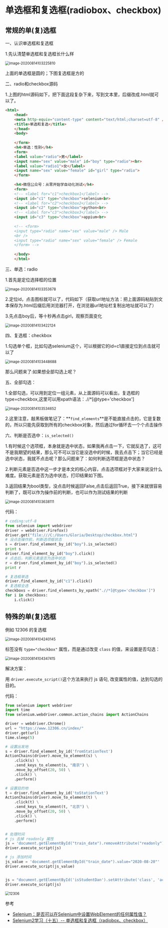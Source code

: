 # 单选框和复选框(radiobox、checkbox)

## 常规的单(复)选框

一、认识单选框和复选框

  1.先认清楚单选框和复选框长什么样

<img src=".\img\image-20200814103225810.png" alt="image-20200814103225810" style="zoom:80%;" />

上面的单选框是圆的；下图复选框是方的

二、radio和checkbox源码

1.上图的html源码如下，把下面这段复杂下来，写到文本里，后缀改成.html就可以了。

```html
<html>  
    <head>  
    <meta http-equiv="content-type" content="text/html;charset=utf-8" />  
    <title>单选和复选</title>  
    </head>  
    <body>  
    
    </form>  
    <h4>单选：性别</h4>   
    <form>  
    <label value="radio">男</label>   
    <input name="sex" value="male" id="boy" type="radio"><br>  
    <label value="radio1">女</label>  
    <input name="sex" value="female" id="girl" type="radio">  
    </form>  
    
    <h4>微信公众号：从零开始学自动化测试</h4>  
    <form>  
    <!-- <label for="c1">checkbox1</label> -->  
    <input id="c1" type="checkbox">selenium<br>  
    <!-- <label for="c2">checkbox2</label> -->  
    <input id="c2" type="checkbox">python<br>  
    <!-- <label for="c3">checkbox3</label> -->  
    <input id="c3" type="checkbox">appium<br>  
    
    <!-- <form>  
    <input type="radio" name="sex" value="male" /> Male  
    <br />  
    <input type="radio" name="sex" value="female" /> Female  
    </form> -->  
      
    </body>  
    </html> 
```

三、单选：radio

 1.首先是定位选择框的位置

<img src=".\img\image-20200814103353678.png" alt="image-20200814103353678" style="zoom:80%;" />

 2.定位id，点击图标就可以了，代码如下（获取url地址方法：把上面源码粘贴到文本保存为.html后缀后用浏览器打开，在浏览器url地址栏复制出地址就可以了）

 3.先点击boy后，等十秒再点击girl，观察页面变化

<img src=".\img\image-20200814103422124.png" alt="image-20200814103422124" style="zoom:80%;" />

四、复选框：checkbox

 1.勾选单个框，比如勾选selenium这个，可以根据它的id=c1直接定位到点击就可以了

<img src=".\img\image-20200814103448688.png" alt="image-20200814103448688" style="zoom:80%;" />

那么问题来了:如果想全部勾选上呢？

五、全部勾选：

  1.全部勾选，可以用到定位一组元素，从上面源码可以看出，复选框的type=checkbox,这里可以用xpath语法：.//*[@type='checkbox']

 <img src=".\img\image-20200814103534652.png" alt="image-20200814103534652" style="zoom:80%;" />

2.这里注意，敲黑板做笔记了：**`find_elements`**是不能直接点击的，它是复数的，所以只能先获取到所有的checkbox对象，然后通过for循环去一个个点击操作

六、判断是否选中：`is_selected()`

  1.有时候这个选项框，本身就是选中状态，如果我再点击一下，它就反选了，这可不是我期望的结果，那么可不可以当它是没选中的时候，我去点击下；当它已经是选中状态，我就不点击呢？那么问题来了：如何判断选项框是选中状态？

  2.判断元素是否选中这一步才是本文的核心内容，点击选项框对于大家来说没什么难度。获取元素是否为选中状态，打印结果如下图。

  3.返回结果为bool类型，没点击时候返回False,点击后返回True，接下来就很容易判断了，既可以作为操作前的判断，也可以作为测试结果的判断

<img src=".\img\image-20200814103638111.png" alt="image-20200814103638111" style="zoom:80%;" />

代码：

```python
# coding:utf-8
from selenium import webdriver
driver = webdriver.Firefox()
driver.get("file:///C:/Users/Gloria/Desktop/checkbox.html")
# 没点击操作前，判断选项框状态
s = driver.find_element_by_id("boy").is_selected()
print s
driver.find_element_by_id("boy").click()
# 点击后，判断元素是否为选中状态
r = driver.find_element_by_id("boy").is_selected()
print r

# 复选框单选
driver.find_element_by_id("c1").click()
# 复选框全选
checkboxs = driver.find_elements_by_xpath(".//*[@type='checkbox']")
for i in checkboxs:
    i.click()
```

## 特殊的单(复)选框

例如 12306 的复选框

<img src=".\img\image-20200814104240145.png" alt="image-20200814104240145" style="zoom:80%;" />

标签没有 `type="checkbox"` 属性，而是通过改变 `class` 的值，来设置是否勾选：

<img src=".\img\image-20200814104347415.png" alt="image-20200814104347415" style="zoom:80%;" />

解决方案：

用 `driver.execute_script()`这个方法来执行 js 语句, 改变属性的值，达到勾选的目的。

代码：

```python
from selenium import webdriver
import time
from selenium.webdriver.common.action_chains import ActionChains

driver = webdriver.Chrome()
url = "https://www.12306.cn/index/"
driver.get(url)
time.sleep(5)

# 设置出发地
s = driver.find_element_by_id('fromStationText')
ActionChains(driver).move_to_element(s) \
    .click(s) \
    .send_keys_to_element(s, "南京") \
    .move_by_offset(20, 50) \
    .click() \
    .perform()

# 设置目的地
t = driver.find_element_by_id('toStationText')
ActionChains(driver).move_to_element(t) \
    .click(t) \
    .send_keys_to_element(t, "北京") \
    .move_by_offset(20, 50) \
    .click() \
    .perform()


# 处理时间
# js 去掉 readonly 属性
js = 'document.getElementById("train_date").removeAttribute("readonly");'
driver.execute_script(js)

# js 添加时间
js_value = 'document.getElementById("train_date").value="2020-08-20"'
driver.execute_script(js_value)


js = "document.getElementById('isStudentDan').setAttribute('class', 'active')"
driver.execute_script(js)
```

<img src=".\img\12306.gif" alt="12306" style="zoom:80%;" />





参考

- <a href="https://www.it-swarm.dev/zh/testing/selenium：是否可以在selenium中设置webelement的任何属性值？/941081452/" target="_blank">Selenium：是否可以在Selenium中设置WebElement的任何属性值？</a>
- <a href="https://www.cnblogs.com/wanghaihong200/p/8466545.html " target="_blank">Selenium2学习（十五）-- 单选框和复选框（radiobox、checkbox）</a> 